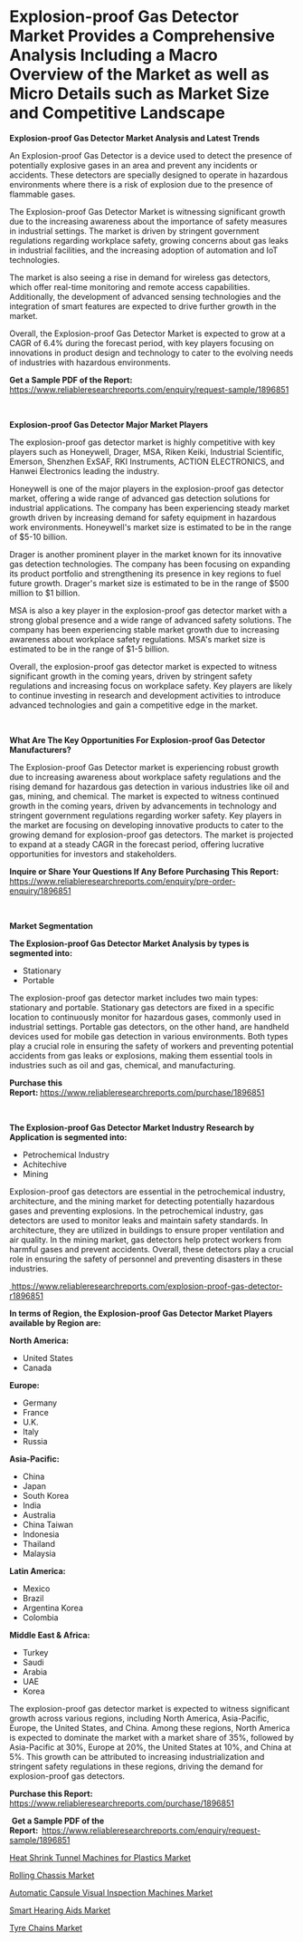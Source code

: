 <p><h1>Explosion-proof Gas Detector Market Provides a Comprehensive Analysis Including a Macro Overview of the Market as well as Micro Details such as Market Size and Competitive Landscape</h1></p><p><strong>Explosion-proof Gas Detector Market Analysis and Latest Trends</strong></p>
<p><p>An Explosion-proof Gas Detector is a device used to detect the presence of potentially explosive gases in an area and prevent any incidents or accidents. These detectors are specially designed to operate in hazardous environments where there is a risk of explosion due to the presence of flammable gases.</p><p>The Explosion-proof Gas Detector Market is witnessing significant growth due to the increasing awareness about the importance of safety measures in industrial settings. The market is driven by stringent government regulations regarding workplace safety, growing concerns about gas leaks in industrial facilities, and the increasing adoption of automation and IoT technologies.</p><p>The market is also seeing a rise in demand for wireless gas detectors, which offer real-time monitoring and remote access capabilities. Additionally, the development of advanced sensing technologies and the integration of smart features are expected to drive further growth in the market.</p><p>Overall, the Explosion-proof Gas Detector Market is expected to grow at a CAGR of 6.4% during the forecast period, with key players focusing on innovations in product design and technology to cater to the evolving needs of industries with hazardous environments.</p></p>
<p><strong>Get a Sample PDF of the Report:&nbsp;</strong> <a href="https://www.reliableresearchreports.com/enquiry/request-sample/1896851">https://www.reliableresearchreports.com/enquiry/request-sample/1896851</a></p>
<p>&nbsp;</p>
<p><strong>Explosion-proof Gas Detector Major Market Players</strong></p>
<p><p>The explosion-proof gas detector market is highly competitive with key players such as Honeywell, Drager, MSA, Riken Keiki, Industrial Scientific, Emerson, Shenzhen ExSAF, RKI Instruments, ACTION ELECTRONICS, and Hanwei Electronics leading the industry.</p><p>Honeywell is one of the major players in the explosion-proof gas detector market, offering a wide range of advanced gas detection solutions for industrial applications. The company has been experiencing steady market growth driven by increasing demand for safety equipment in hazardous work environments. Honeywell's market size is estimated to be in the range of $5-10 billion.</p><p>Drager is another prominent player in the market known for its innovative gas detection technologies. The company has been focusing on expanding its product portfolio and strengthening its presence in key regions to fuel future growth. Drager's market size is estimated to be in the range of $500 million to $1 billion.</p><p>MSA is also a key player in the explosion-proof gas detector market with a strong global presence and a wide range of advanced safety solutions. The company has been experiencing stable market growth due to increasing awareness about workplace safety regulations. MSA's market size is estimated to be in the range of $1-5 billion.</p><p>Overall, the explosion-proof gas detector market is expected to witness significant growth in the coming years, driven by stringent safety regulations and increasing focus on workplace safety. Key players are likely to continue investing in research and development activities to introduce advanced technologies and gain a competitive edge in the market.</p></p>
<p>&nbsp;</p>
<p><strong>What Are The Key Opportunities For Explosion-proof Gas Detector Manufacturers?</strong></p>
<p><p>The Explosion-proof Gas Detector market is experiencing robust growth due to increasing awareness about workplace safety regulations and the rising demand for hazardous gas detection in various industries like oil and gas, mining, and chemical. The market is expected to witness continued growth in the coming years, driven by advancements in technology and stringent government regulations regarding worker safety. Key players in the market are focusing on developing innovative products to cater to the growing demand for explosion-proof gas detectors. The market is projected to expand at a steady CAGR in the forecast period, offering lucrative opportunities for investors and stakeholders.</p></p>
<p><strong>Inquire or Share Your Questions If Any Before Purchasing This Report:</strong> <a href="https://www.reliableresearchreports.com/enquiry/pre-order-enquiry/1896851">https://www.reliableresearchreports.com/enquiry/pre-order-enquiry/1896851</a></p>
<p>&nbsp;</p>
<p><strong>Market Segmentation</strong></p>
<p><strong>The Explosion-proof Gas Detector Market Analysis by types is segmented into:</strong></p>
<p><ul><li>Stationary</li><li>Portable</li></ul></p>
<p><p>The explosion-proof gas detector market includes two main types: stationary and portable. Stationary gas detectors are fixed in a specific location to continuously monitor for hazardous gases, commonly used in industrial settings. Portable gas detectors, on the other hand, are handheld devices used for mobile gas detection in various environments. Both types play a crucial role in ensuring the safety of workers and preventing potential accidents from gas leaks or explosions, making them essential tools in industries such as oil and gas, chemical, and manufacturing.</p></p>
<p><strong>Purchase this Report:&nbsp;</strong><a href="https://www.reliableresearchreports.com/purchase/1896851">https://www.reliableresearchreports.com/purchase/1896851</a></p>
<p>&nbsp;</p>
<p><strong>The Explosion-proof Gas Detector Market Industry Research by Application is segmented into:</strong></p>
<p><ul><li>Petrochemical Industry</li><li>Achitechive</li><li>Mining</li></ul></p>
<p><p>Explosion-proof gas detectors are essential in the petrochemical industry, architecture, and the mining market for detecting potentially hazardous gases and preventing explosions. In the petrochemical industry, gas detectors are used to monitor leaks and maintain safety standards. In architecture, they are utilized in buildings to ensure proper ventilation and air quality. In the mining market, gas detectors help protect workers from harmful gases and prevent accidents. Overall, these detectors play a crucial role in ensuring the safety of personnel and preventing disasters in these industries.</p></p>
<p><a href="https://www.reliableresearchreports.com/explosion-proof-gas-detector-r1896851">&nbsp;https://www.reliableresearchreports.com/explosion-proof-gas-detector-r1896851</a></p>
<p><strong>In terms of Region, the Explosion-proof Gas Detector Market Players available by Region are:</strong></p>
<p>
    <p> <strong> North America: </strong>
        <ul>
            <li>United States</li>
            <li>Canada</li>
        </ul>
        </p> 
    <p> <strong> Europe: </strong>
        <ul>
            <li>Germany</li>
            <li>France</li>
            <li>U.K.</li>
            <li>Italy</li>
            <li>Russia</li>
        </ul>
        </p> 
    <p> <strong> Asia-Pacific: </strong>
        <ul>
            <li>China</li>
            <li>Japan</li>
            <li>South Korea</li>
            <li>India</li>
            <li>Australia</li>
            <li>China Taiwan</li>
            <li>Indonesia</li>
            <li>Thailand</li>
            <li>Malaysia</li>
        </ul>
        </p> 
    <p> <strong> Latin America: </strong>
        <ul>
            <li>Mexico</li>
            <li>Brazil</li>
            <li>Argentina Korea</li>
            <li>Colombia</li>
        </ul>
        </p> 
    <p> <strong> Middle East & Africa: </strong>
        <ul>
            <li>Turkey</li>
            <li>Saudi</li>
            <li>Arabia</li>
            <li>UAE</li>
            <li>Korea</li>
        </ul>
    </p>
    </p>
<p><p>The explosion-proof gas detector market is expected to witness significant growth across various regions, including North America, Asia-Pacific, Europe, the United States, and China. Among these regions, North America is expected to dominate the market with a market share of 35%, followed by Asia-Pacific at 30%, Europe at 20%, the United States at 10%, and China at 5%. This growth can be attributed to increasing industrialization and stringent safety regulations in these regions, driving the demand for explosion-proof gas detectors.</p></p>
<p><strong>Purchase this Report: </strong><a href="https://www.reliableresearchreports.com/purchase/1896851">https://www.reliableresearchreports.com/purchase/1896851</a></p>
<p>&nbsp;<strong>Get a Sample PDF of the Report:&nbsp;&nbsp;</strong><a href="https://www.reliableresearchreports.com/enquiry/request-sample/1896851">https://www.reliableresearchreports.com/enquiry/request-sample/1896851</a></p>
<p><strong></strong></p>
<p><p><a href="https://github.com/bmorecock/Market-Research-Report-List-4/blob/main/heat-shrink-tunnel-machines-for-plastics-market.md">Heat Shrink Tunnel Machines for Plastics Market</a></p><p><a href="https://www.linkedin.com/pulse/insights-rolling-chassis-market-size-which-expand-follow-research-zhgqe?trackingId=qszXAucuTzGEozIsptB5MQ%3D%3D">Rolling Chassis Market</a></p><p><a href="https://github.com/Krish2023na/Market-Research-Report-List-5/blob/main/automatic-capsule-visual-inspection-machines-market.md">Automatic Capsule Visual Inspection Machines Market</a></p><p><a href="https://issuu.com/reportprime-2/docs/smart-hearing-aids-market-size-2030.pptx">Smart Hearing Aids Market</a></p><p><a href="https://www.linkedin.com/pulse/global-tyre-chains-market-share-growth-opportunities-size-adofe?trackingId=iJf5EYE7R6K%2BwcEUZV15PA%3D%3D">Tyre Chains Market</a></p></p>